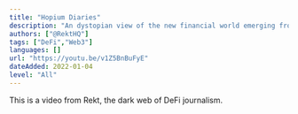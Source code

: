 ```yaml
---
title: "Hopium Diaries"
description: "An dystopian view of the new financial world emerging from crypto"
authors: ["@RektHQ"]
tags: ["DeFi","Web3"]
languages: []
url: "https://youtu.be/v1Z5BnBuFyE"
dateAdded: 2022-01-04
level: "All"
---
```


This is a video from Rekt, the dark web of DeFi journalism.